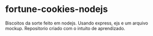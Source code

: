 # fortune-cookies-nodejs

Biscoitos da sorte feito em nodejs. Usando express, ejs e um arquivo mockup. Repositorio criado com o intuito de aprendizado. 
